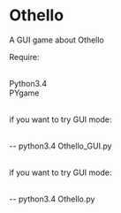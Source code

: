 # Othello

A GUI game about Othello

Require: <br><br>

Python3.4 <br>
PYgame <br><br>

if you want to try GUI mode: <br><br>

-- python3.4 Othello_GUI.py <br><br>

if you want to try GUI mode: <br><br>

-- python3.4 Othello.py <br>